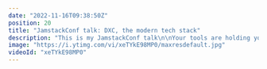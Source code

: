 ```yaml
---
date: "2022-11-16T09:38:50Z"
position: 20
title: "JamstackConf talk: DXC, the modern tech stack"
description: "This is my JamstackConf talk\n\nYour tools are holding you back. DXC is the solution that gives developers and business teams access to the tools they need to do their best work and deliver faster than ever. Let's kill the glue code monster!\n\nLearn more: https://uniform.dev/what-is-dxc\n\nFollow me here:\nWebsite: https://timbenniks.dev\nTwitter: https://twitter.com/timbenniks\nGithub: https://github.com/timbenniks"
image: "https://i.ytimg.com/vi/xeTYkE98MP0/maxresdefault.jpg"
videoId: "xeTYkE98MP0"
---
```


